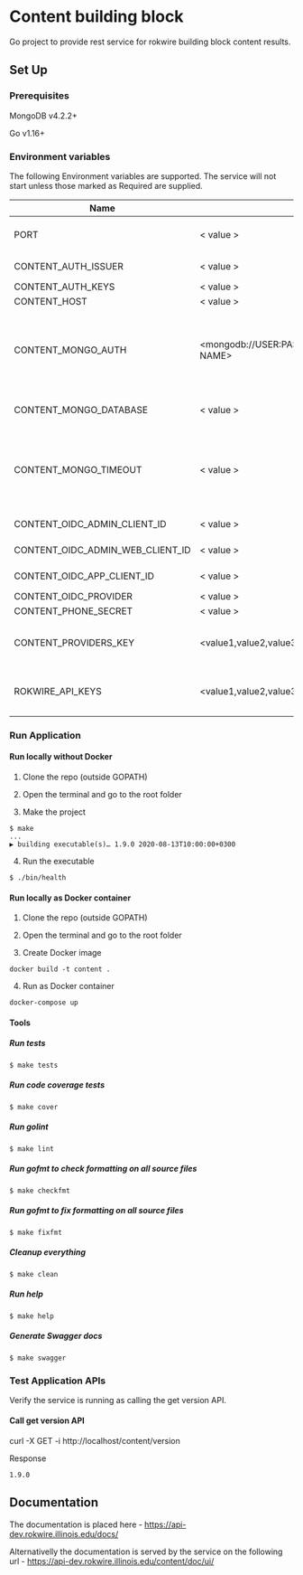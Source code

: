 # Content building block

Go project to provide rest service for rokwire building block content results.

## Set Up

### Prerequisites

MongoDB v4.2.2+

Go v1.16+

### Environment variables
The following Environment variables are supported. The service will not start unless those marked as Required are supplied.

Name|Value|Required|Description
---|---|---|---
PORT | < value > | yes | The port number of the listening port
CONTENT_AUTH_ISSUER | < value > | yes | Auth issuer base uri
CONTENT_AUTH_KEYS | < value > | yes | Auth keys
CONTENT_HOST | < value > | yes | Host name
CONTENT_MONGO_AUTH | <mongodb://USER:PASSWORD@HOST:PORT/DATABASE NAME> | yes | MongoDB authentication string. The user must have read/write privileges.
CONTENT_MONGO_DATABASE | < value > | yes | MongoDB database name
CONTENT_MONGO_TIMEOUT | < value > | no | MongoDB timeout in milliseconds. Set default value(500 milliseconds) if omitted
CONTENT_OIDC_ADMIN_CLIENT_ID | < value > | yes | OIDC admin client id
CONTENT_OIDC_ADMIN_WEB_CLIENT_ID | < value > | yes | OIDC admin web client id
CONTENT_OIDC_APP_CLIENT_ID | < value > | yes | OIDC app client id
CONTENT_OIDC_PROVIDER | < value > | yes | OIDC provider
CONTENT_PHONE_SECRET | < value > | yes | Phone secret
CONTENT_PROVIDERS_KEY | <value1,value2,value3> | yes | Comma separated list of providers api keys
ROKWIRE_API_KEYS | <value1,value2,value3> | yes | Comma separated list of rokwire api keys
### Run Application

#### Run locally without Docker

1. Clone the repo (outside GOPATH)

2. Open the terminal and go to the root folder
  
3. Make the project  
```
$ make
...
▶ building executable(s)… 1.9.0 2020-08-13T10:00:00+0300
```

4. Run the executable
```
$ ./bin/health
```

#### Run locally as Docker container

1. Clone the repo (outside GOPATH)

2. Open the terminal and go to the root folder
  
3. Create Docker image  
```
docker build -t content .
```
4. Run as Docker container
```
docker-compose up
```

#### Tools

##### Run tests
```
$ make tests
```

##### Run code coverage tests
```
$ make cover
```

##### Run golint
```
$ make lint
```

##### Run gofmt to check formatting on all source files
```
$ make checkfmt
```

##### Run gofmt to fix formatting on all source files
```
$ make fixfmt
```

##### Cleanup everything
```
$ make clean
```

##### Run help
```
$ make help
```

##### Generate Swagger docs
```
$ make swagger
```

### Test Application APIs

Verify the service is running as calling the get version API.

#### Call get version API

curl -X GET -i http://localhost/content/version

Response
```
1.9.0
```

## Documentation

The documentation is placed here - https://api-dev.rokwire.illinois.edu/docs/

Alternativelly the documentation is served by the service on the following url - https://api-dev.rokwire.illinois.edu/content/doc/ui/

